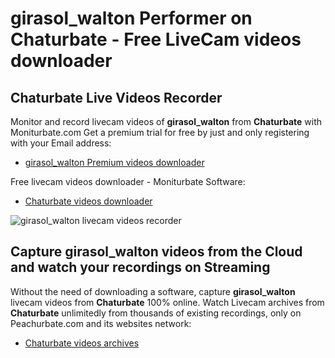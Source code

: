 # girasol_walton Performer on Chaturbate - Free LiveCam videos downloader

## Chaturbate Live Videos Recorder

Monitor and record livecam videos of **girasol_walton** from **Chaturbate** with Moniturbate.com
Get a premium trial for free by just and only registering with your Email address:
* [girasol_walton Premium videos downloader](https://moniturbate.com/request-demo-licence-key.html)

Free livecam videos downloader - Moniturbate Software:
* [Chaturbate videos downloader](https://moniturbate.com/moniturbate-download-software.html)

![girasol_walton livecam videos recorder](https://peachurnet.com/templates/moniturbate-software.png)


## Capture girasol_walton videos from the Cloud and watch your recordings on Streaming

Without the need of downloading a software, capture **girasol_walton** livecam videos from **Chaturbate** 100% online.
Watch Livecam archives from **Chaturbate** unlimitedly from thousands of existing recordings, only on Peachurbate.com and its websites network:
* [Chaturbate videos archives](https://peachurnet.com/)